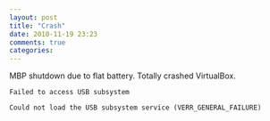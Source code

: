 ```yaml
---
layout: post
title: "Crash"
date: 2010-11-19 23:23
comments: true
categories: 
---
```


MBP shutdown due to flat battery. Totally crashed VirtualBox.


```
Failed to access USB subsystem
```


```
Could not load the USB subsystem service (VERR_GENERAL_FAILURE)
```

